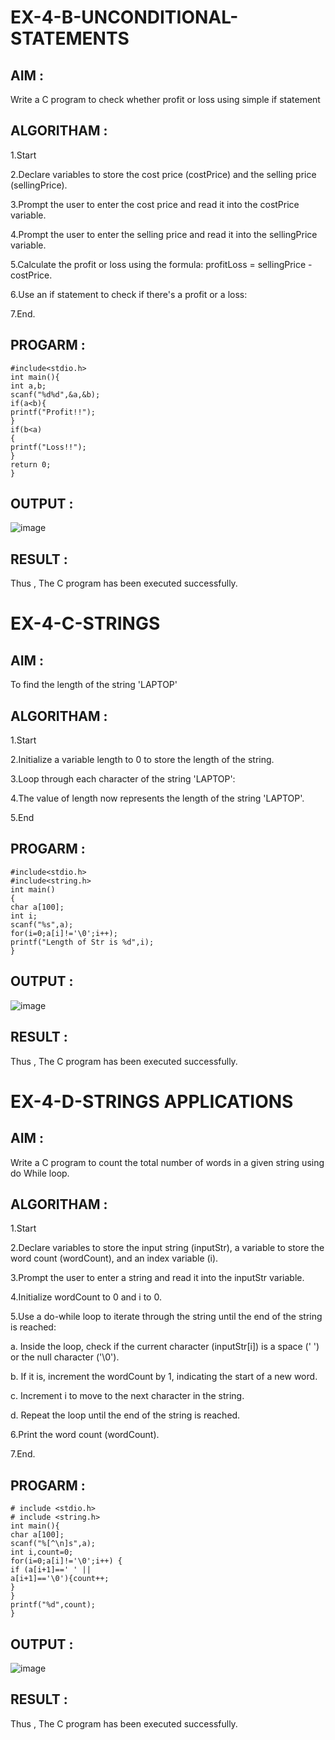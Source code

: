 # EX-4-B-UNCONDITIONAL-STATEMENTS
## AIM :
Write a C program to check whether profit or loss using simple if statement
## ALGORITHAM :
1.Start

2.Declare variables to store the cost price (costPrice) and the selling price (sellingPrice).

3.Prompt the user to enter the cost price and read it into the costPrice variable.

4.Prompt the user to enter the selling price and read it into the sellingPrice variable.

5.Calculate the profit or loss using the formula: profitLoss = sellingPrice - costPrice.

6.Use an if statement to check if there's a profit or a loss:

7.End.
## PROGARM :
```
#include<stdio.h>
int main(){
int a,b;
scanf("%d%d",&a,&b);
if(a<b){
printf("Profit!!");
}
if(b<a)
{
printf("Loss!!");
}
return 0;
}
```
## OUTPUT :
![image](https://github.com/Niroshassithanathan/EX-4-B-UNCONDITIONAL-STATEMENTS/assets/121418437/fb78b240-4263-44b4-b3c1-a7e2c0a963b7)

## RESULT :
Thus , The C program has been executed successfully.

# EX-4-C-STRINGS
## AIM :
To find the length of the string 'LAPTOP'
## ALGORITHAM :
1.Start

2.Initialize a variable length to 0 to store the length of the string.

3.Loop through each character of the string 'LAPTOP':

4.The value of length now represents the length of the string 'LAPTOP'.

5.End
## PROGARM :
```
#include<stdio.h>
#include<string.h>
int main()
{
char a[100];
int i;
scanf("%s",a);
for(i=0;a[i]!='\0';i++);
printf("Length of Str is %d",i);
}
```
## OUTPUT :
![image](https://github.com/Niroshassithanathan/EX-4-B-UNCONDITIONAL-STATEMENTS/assets/121418437/5d38e5de-66f8-4871-8556-be136639b639)

## RESULT :
Thus , The C program has been executed successfully.

# EX-4-D-STRINGS APPLICATIONS
## AIM :
Write a C program to count the total number of words in a given string using do While
loop.
## ALGORITHAM :
1.Start

2.Declare variables to store the input string (inputStr), a variable to store the word count (wordCount), and an index variable (i).

3.Prompt the user to enter a string and read it into the inputStr variable.

4.Initialize wordCount to 0 and i to 0.

5.Use a do-while loop to iterate through the string until the end of the string is reached:

a. Inside the loop, check if the current character (inputStr[i]) is a space (' ') or the null character ('\0').

b. If it is, increment the wordCount by 1, indicating the start of a new word.

c. Increment i to move to the next character in the string.

d. Repeat the loop until the end of the string is reached.

6.Print the word count (wordCount).

7.End.
## PROGARM :
```
# include <stdio.h>
# include <string.h>
int main(){
char a[100];
scanf("%[^\n]s",a);
int i,count=0;
for(i=0;a[i]!='\0';i++) {
if (a[i+1]==' ' ||
a[i+1]=='\0'){count++;
}
}
printf("%d",count);
}
```
## OUTPUT :
![image](https://github.com/Niroshassithanathan/EX-4-B-UNCONDITIONAL-STATEMENTS/assets/121418437/8e39a288-4905-4788-a7f7-9e09da1d7ff4)

## RESULT :
Thus , The C program has been executed successfully.
